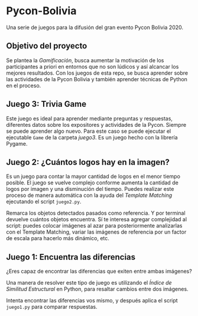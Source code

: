 # Pycon-Bolivia
Una serie de juegos para la difusión del gran evento Pycon Bolivia 2020.

## Objetivo del proyecto

Se plantea la _Gamificación_, busca aumentar la motivación de los participantes a priori en entornos que no son lúdicos y así alcancar los mejores resultados. Con los juegos de esta repo, se busca aprender sobre las actividades de la Pycon Bolivia y también aprender técnicas de Python en el proceso.

## Juego 3: Trivia Game

Este juego es ideal para aprender mediante preguntas y respuestas, diferentes datos sobre los expositores y actividades de la Pycon. Siempre se puede aprender algo nuevo. Para este caso se puede ejecutar el ejecutable ```Game``` de la carpeta _juego3_. Es un juego hecho con la librería Pygame.

## Juego 2: ¿Cuántos logos hay en la imagen?

Es un juego para contar la mayor cantidad de logos en el menor tiempo posible. El juego se vuelve complejo conforme aumenta la cantidad de logos por imagen y una disminución del tiempo. Puedes realizar este proceso de manera automática con la ayuda del _Template Matching_ ejecutando el script ```juego2.py```.

Remarca los objetos detectados pasados como referencia. Y por terminal devuelve cuántos objetos encuentra. 
Sí te interesa agregar complejidad al script: puedes colocar imágenes al azar para posteriormente analizarlas con el Template Matching, variar las imágenes de referencia por un factor de escala para hacerlo más dinámico, etc.

## Juego 1: Encuentra las diferencias
¿Eres capaz de encontrar las diferencias que exiten entre ambas imágenes? 

Una manera de resolver este tipo de juego es utilizando el _Índice de Similitud Estructural_ en Python, para resaltar cambios entre dos imágenes.

Intenta encontrar las diferencias vos mismo, y después aplica el script ```juego1.py``` para comparar respuestas.
